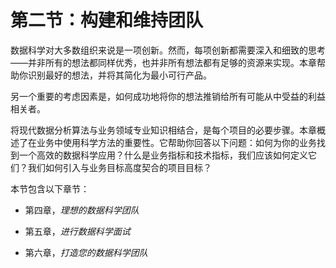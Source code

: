 # 第二节：构建和维持团队

数据科学对大多数组织来说是一项创新。然而，每项创新都需要深入和细致的思考——并非所有的想法都同样优秀，也并非所有想法都有足够的资源来实现。本章帮助你识别最好的想法，并将其简化为最小可行产品。

另一个重要的考虑因素是，如何成功地将你的想法推销给所有可能从中受益的利益相关者。

将现代数据分析算法与业务领域专业知识相结合，是每个项目的必要步骤。本章概述了在业务中使用科学方法的重要性。它帮助你回答以下问题：如何为你的业务找到一个高效的数据科学应用？什么是业务指标和技术指标，我们应该如何定义它们？我们如何引入与业务目标高度契合的项目目标？

本节包含以下章节：

+   第四章，*理想的数据科学团队*

+   第五章，*进行数据科学面试*

+   第六章，*打造您的数据科学团队*
